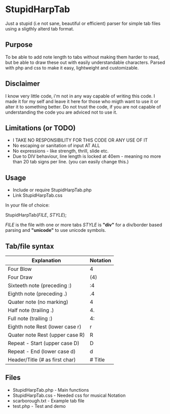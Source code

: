# StupidHarpTab

Just a stupid (i.e not sane, beautiful or efficient) parser for simple tab files using a sligthly alterd tab format.

## Purpose

To be able to add note length to tabs without making them harder to read,
but be able to draw these out with easily understandable characters.
Parsed with php and css to make it easy, lightweight and customizable.

## Disclaimer

I know very little code, i'm not in any way capable of writing this code.
I made it for my self and leave it here for those who migth want to use it or alter it to something better.
Do not trust the code, if you are not capable of understanding the code you are adviced not to use it.

## Limitations (or TODO)

* I TAKE NO RESPONSIBILITY FOR THIS CODE OR ANY USE OF IT
* No escaping or sanitation of input AT ALL
* No expressions - like strength, thrill, slide etc.
* Due to DIV behaviour, line length is locked at 40em - meaning no more than 20 tab signs per line. (you can easily change this.)

## Usage

* Include or require StupidHarpTab.php
* Link StupidHarpTab.css

In your file of choice:

StupidHarpTab(*FILE*, *STYLE*);

*FILE* is the file with one or more tabs
*STYLE* is **"div"** for a div/border based parsing and **"unicode"** to use unicode symbols.


## Tab/file syntax

Explanation | Notation
 ------------ | -------------
Four Blow | 4
Four Draw | (4)
Sixteeth note (preceding :) | :4
Eighth note (preceding .)| .4
Quater note (no marking) | 4
Half note (trailing .)| 4.
Full note (trailing :)| 4:
Eighth note Rest (lower case r) | r
Quater note Rest (upper case R) | R
Repeat - Start (upper case D) | D
Repeat - End (lower case d) | d
Header/Title (# as first char) | # Title


## Files

* StupidHarpTab.php - Main functions
* StupidHarpTab.css - Needed css for musical Notation
* scarborough.txt - Example tab file
* test.php - Test and demo
